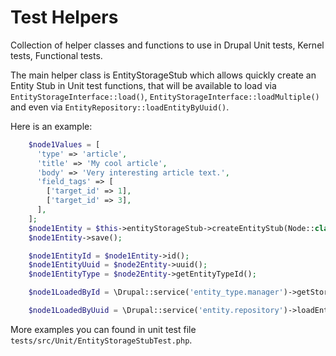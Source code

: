 # Test Helpers

Collection of helper classes and functions to use in Drupal Unit tests, Kernel
tests, Functional tests.

The main helper class is EntityStorageStub which allows quickly create an Entity
Stub in Unit test functions, that will be available to load via
`EntityStorageInterface::load()`,
`EntityStorageInterface::loadMultiple()`
and even via `EntityRepository::loadEntityByUuid()`.

Here is an example:

```php
    $node1Values = [
      'type' => 'article',
      'title' => 'My cool article',
      'body' => 'Very interesting article text.',
      'field_tags' => [
        ['target_id' => 1],
        ['target_id' => 3],
      ],
    ];
    $node1Entity = $this->entityStorageStub->createEntityStub(Node::class, $node1Values)
    $node1Entity->save();

    $node1EntityId = $node1Entity->id();
    $node1EntityUuid = $node2Entity->uuid();
    $node1EntityType = $node2Entity->getEntityTypeId();

    $node1LoadedById = \Drupal::service('entity_type.manager')->getStorage('node')->load($node1EntityId);

    $node1LoadedByUuid = \Drupal::service('entity.repository')->loadEntityByUuid($node1EntityType, $node1EntityUuid);
```

More examples you can found in unit test file `tests/src/Unit/EntityStorageStubTest.php`.
